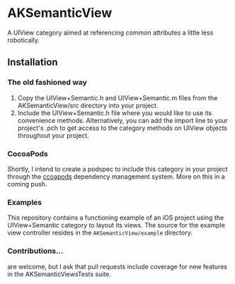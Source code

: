 # AKSemanticView
A UIView category aimed at referencing common attributes a little less robotically.

## Installation

### The old fashioned way

1. Copy the UIView+Semantic.h and UIView+Semantic.m files from the AKSemanticView/src directory into your project.
1. Include the UIView+Semantic.h file where you would like to use its convenience methods. Alternatively, you can add the import line to your project's .pch  to get access to the category methods on UIView objects throughout your project.

### CocoaPods
Shortly, I intend to create a podspec to include this category in your project through the [ccoapods](http://cocoapods.org/) dependency management system. More on this in a coming push.

### Examples
This repository contains a functioning example of an iOS project using the UIView+Semantic category to layout its views. The source for the example view controller resides in the `AKSemanticView/example` directory.

### Contributions...
are welcome, but I ask that pull requests include coverage for new features in the AKSemanticViewsTests suite.